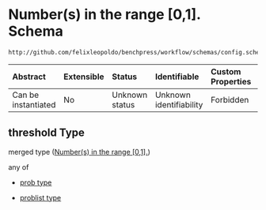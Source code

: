 # Number(s) in the range \[0,1]. Schema

```txt
http://github.com/felixleopoldo/benchpress/workflow/schemas/config.schema.json#/definitions/bidag_order_mcmc/properties/threshold
```



| Abstract            | Extensible | Status         | Identifiable            | Custom Properties | Additional Properties | Access Restrictions | Defined In                                                       |
| :------------------ | :--------- | :------------- | :---------------------- | :---------------- | :-------------------- | :------------------ | :--------------------------------------------------------------- |
| Can be instantiated | No         | Unknown status | Unknown identifiability | Forbidden         | Allowed               | none                | [config.schema.json*](config.schema.json "open original schema") |

## threshold Type

merged type ([Number(s) in the range \[0,1\].](config-definitions-numbers-in-the-range-01.md))

any of

*   [prob type](config-definitions-prob-type.md "check type definition")

*   [problist type](config-definitions-problist-type.md "check type definition")
